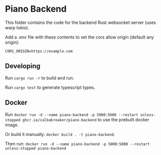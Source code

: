# Piano Backend

This folder contains the code for the backend Rust websocket server (uses warp tokio).

Add a .env file with these contents to set the cors allow origin (default any origin):

```
CORS_ORIGIN=https://example.com
```

## Developing

Run `cargo run -r` to build and run.

Run `cargo test` to generate typescript types.

## Docker

Run `docker run -d --name piano-backend -p 5000:5000 --restart unless-stopped ghcr.io/calbabreaker/piano-backend` to use the prebuilt docker image.

Or build it manually: `docker build . -t piano-backend`.

Then run: `docker run -d --name piano-backend -p 5000:5000 --restart unless-stopped piano-backend`
